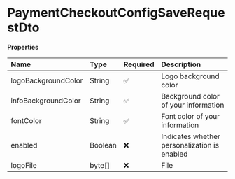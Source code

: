 # PaymentCheckoutConfigSaveRequestDto

**Properties**

| Name                | Type    | Required | Description                                  |
| :------------------ | :------ | :------- | :------------------------------------------- |
| logoBackgroundColor | String  | ✅       | Logo background color                        |
| infoBackgroundColor | String  | ✅       | Background color of your information         |
| fontColor           | String  | ✅       | Font color of your information               |
| enabled             | Boolean | ❌       | Indicates whether personalization is enabled |
| logoFile            | byte[]  | ❌       | File                                         |

<!-- This file was generated by liblab | https://liblab.com/ -->
